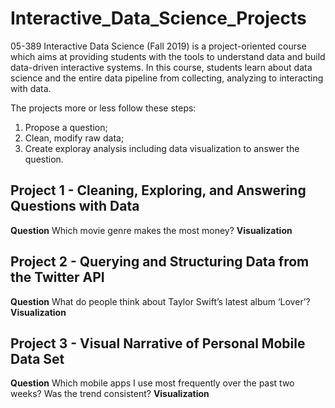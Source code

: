 # Interactive_Data_Science_Projects
05-389 Interactive Data Science (Fall 2019) is a project-oriented course which aims at providing students with the tools to understand data and build data-driven interactive systems. In this course, students learn about data science and the entire data pipeline from collecting, analyzing to interacting with data.

The projects more or less follow these steps:
1. Propose a question;
2. Clean, modify raw data;
3. Create exploray analysis including data visualization to answer the question.

## Project 1 - Cleaning, Exploring, and Answering Questions with Data
**Question**
Which movie genre makes the most money?
**Visualization**


## Project 2 - Querying and Structuring Data from the Twitter API
**Question**
What do people think about Taylor Swift’s latest album ‘Lover’?
**Visualization**


## Project 3 - Visual Narrative of Personal Mobile Data Set
**Question**
Which mobile apps I use most frequently over the past two weeks? Was the trend consistent?
**Visualization**
